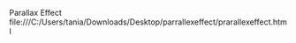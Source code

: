 Parallax Effect
                                           file:///C:/Users/tania/Downloads/Desktop/parrallexeffect/prarallexeffect.html
